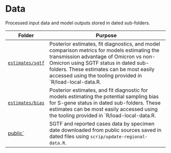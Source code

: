 # Data

Processed input data and model outputs stored in dated sub-folders.

Folder | Purpose
---|---
[`estimates/sgtf`](estimates/sgtf/) | Posterior estimates, fit diagnostics, and model comparison metrics for models estimating the transmission advantage of Omicron vs non-Omicron using SGTF status in dated sub-folders. These estimates can be most easily accessed using the tooling provided in `R/load-local-data.R.
[`estimates/bias`](estimates/bias/) | Posterior estimates, and fit diagnostic for models estimating the potential sampling bias for S-gene status in dated sub-folders. These estimates can be most easily accessed using the tooling provided in `R/load-local-data.R.
[public`](public/) | SGTF and reported cases data by specimen date downloaded from public sources saved in dated files using `scrip/update-regional-data.R`.
